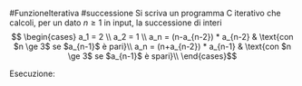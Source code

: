 #FunzioneIterativa #successione 
Si scriva un programma C iterativo che calcoli, per un dato $n \ge 1$ in input, la successione di interi$$ \begin{cases} a_1 = 2 \\ a_2 = 1 \\ a_n = (n-a_{n-2}) * a_{n-2} & \text{con $n \ge 3$ se $a_{n-1}$ è pari}\\ a_n = (n+a_{n-2}) * a_{n-1} & \text{con $n \ge 3$ se $a_{n-1}$ è spari}\\ \end{cases}$$

Esecuzione:
```c

```